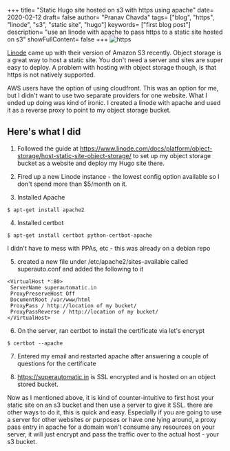 +++
title= "Static Hugo site hosted on s3 with https using apache"
date= 2020-02-12
draft= false
author= "Pranav Chavda"
tags= ["blog", "https", "linode", "s3", "static site", "hugo"]
keywords= ["first blog post"]
description= "use an linode with apache to pass https to a static site hosted on s3"
showFullContent= false
+++
![https](https://upload.wikimedia.org/wikipedia/commons/thumb/d/da/Internet2.jpg/220px-Internet2.jpg)

[Linode](https://www.linode.com/) came up with their version of Amazon S3 recently. Object storage is a great way to host a static site. You don't need a server and sites are super easy to deploy. A problem with hosting with object storage though, is that https is not natively supported. 

AWS users have the option of using cloudfront. This was an option for me, but I didn't want to use two separate providers for one website. What I ended up doing was kind of ironic. I created a linode with apache and used it as a reverse proxy to point to my object storage bucket.

## Here's what I did

1. Followed the guide at https://www.linode.com/docs/platform/object-storage/host-static-site-object-storage/ to set up my object storage bucket as a website and deploy my Hugo site there.

2. Fired up a new Linode instance - the lowest config option available so I don't spend more than $5/month on it. 

3. Installed Apache
```
$ apt-get install apache2
```
4. Installed certbot
```
$ apt-get install certbot python-certbot-apache
```
I didn't have to mess with PPAs, etc - this was already on a debian repo

5. created a new file under /etc/apache2/sites-available called superauto.conf and added the following to it

```
<VirtualHost *:80>
 ServerName superautomatic.in
 ProxyPreserveHost Off 
 DocumentRoot /var/www/html
 ProxyPass / http://location of my bucket/
 ProxyPassReverse / http://location of my bucket/
</VirtualHost>
```
6. On the server, ran certbot to install the certificate via let's encrypt
```
$ certbot --apache
```
7. Entered my email and restarted apache after answering a couple of questions for the certificate

8. https://superautomatic.in is SSL encrypted and is hosted on an object stored bucket.

Now as I mentioned above, it is kind of counter-intuitive to first host your static site on an s3 bucket and then use a server to give it SSL. there are other ways to do it, this is quick and easy. Especially if you are going to use a server for other websites or purposes or have one lying around, a proxy pass entry in apache for a domain won't consume any resources on your server, it will just encrypt and pass the traffic over to the actual host - your s3 bucket.